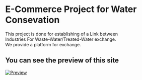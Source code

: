# E-Commerce Project for Water Consevation

This project is done for establishing of a Link between <br>
Industries For Waste-Water/Treated-Water exchange.<br>
We provide a platform for exchange.

## You can see the preview of this site

[![Preview](https://img.shields.io/badge/Preview-green?style=for-the-badge&logo=github)](https://siddu-06-0405.github.io/IDT_Project_sem2/home.html)
